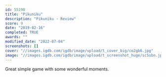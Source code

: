 ```yaml
---
id: 55190
title: "Pikuniku"
description: "Pikuniku - Review"
score: 9
date: "2019-02-16"
completed: TRUE
awards: ""
modified_date: "2022-07-04"
screenshots: []
cover: "//images.igdb.com/igdb/image/upload/t_cover_big/co2gb6.jpg"
image: "//images.igdb.com/igdb/image/upload/t_screenshot_huge/sc5sbn.jpg"
---
```

Great simple game with some wonderful moments.